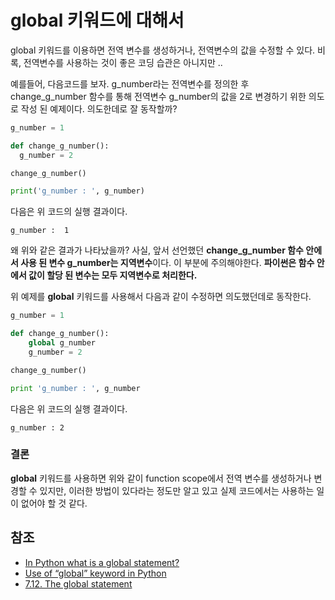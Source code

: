 # global 키워드에 대해서

global 키워드를 이용하면 전역 변수를 생성하거나, 전역변수의 값을 수정할 수 있다. 비록, 전역변수를 사용하는 것이 좋은 코딩 습관은 아니지만 ..

예를들어, 다음코드를 보자. g_number라는 전역변수를 정의한 후 change_g_number 함수를 통해 전역변수 g_number의 값을 2로 변경하기 위한 의도로 작성 된 예제이다. 의도한데로 잘 동작할까?

```python
g_number = 1

def change_g_number():
  g_number = 2

change_g_number()

print('g_number : ', g_number)
```

다음은 위 코드의 실행 결과이다.

```
g_number :  1
```

왜 위와 같은 결과가 나타났을까? 사실, 앞서 선언했던 **change_g_number 함수 안에서 사용 된 변수 g_number는 지역변수**이다. 이 부분에 주의해야한다. **파이썬은 함수 안에서 값이 할당 된 변수는 모두 지역변수로 처리한다.**

위 예제를 **global** 키워드를 사용해서 다음과 같이 수정하면 의도했던데로 동작한다.

```python
g_number = 1

def change_g_number():
    global g_number
    g_number = 2

change_g_number()

print 'g_number : ', g_number
```

다음은 위 코드의 실행 결과이다.

```
g_number : 2
```

### 결론

**global** 키워드를 사용하면 위와 같이 function scope에서 전역 변수를 생성하거나 변경할 수 있지만, 이러한 방법이 있다라는 정도만 알고 있고 실제 코드에서는 사용하는 일이 없어야 할 것 같다. 

## 참조

* [In Python what is a global statement?](https://stackoverflow.com/questions/13881395/in-python-what-is-a-global-statement)
* [Use of “global” keyword in Python](https://stackoverflow.com/questions/4693120/use-of-global-keyword-in-python)
* [7.12. The global statement](https://docs.python.org/3/reference/simple_stmts.html#the-global-statement)
